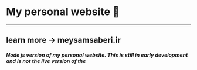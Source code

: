 # My personal website :smiling_face_with_three_hearts:
---
## learn more -> meysamsaberi.ir
##### Node js version of my personal website. This is still in early development and is not the live version of the